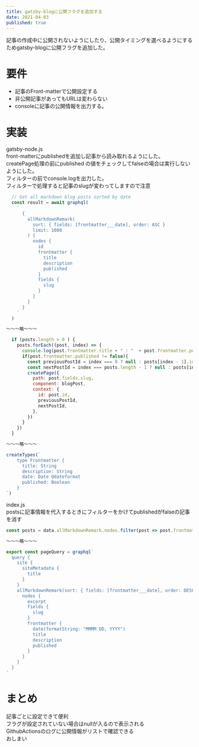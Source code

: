 ```yaml
---
title: gatsby-blogに公開フラグを追加する
date: 2021-04-03
published: true
---
```


記事の作成中に公開されないようにしたり、公開タイミングを選べるようにするためgatsby-blogに公開フラグを追加した。

# 要件

- 記事のFront-matterで公開設定する
- 非公開記事があってもURLは変わらない
- consoleに記事の公開情報を出力する。

# 実装

gatsby-node.js  
front-matterにpublishedを追加し記事から読み取れるようにした。  
createPage処理の前にpublished の値をチェックしてfalseの場合は実行しないようにした。  
フィルターの前でconsole.logを出力した。  
フィルターで処理すると記事のslugが変わってしますので注意  
```js
  // Get all markdown blog posts sorted by date
  const result = await graphql(
    `
      {
        allMarkdownRemark(
          sort: { fields: [frontmatter___date], order: ASC }
          limit: 1000
        ) {
          nodes {
            id
            frontmatter {
              title
              description
              published
            }
            fields {
              slug
            }
          }
        }
      }
    `
  )

〜〜〜略〜〜〜

  if (posts.length > 0 ) {
    posts.forEach((post, index) => {
      console.log(post.frontmatter.title + " : "  + post.frontmatter.published) 
      if(post.frontmatter.published != false){
        const previousPostId = index === 0 ? null : posts[index - 1].id
        const nextPostId = index === posts.length - 1 ? null : posts[index + 1].id
        createPage({
          path: post.fields.slug,
          component: blogPost,
          context: {
            id: post.id,
            previousPostId,
            nextPostId,
          },
        })
      }
    })
  }

〜〜〜略〜〜〜

createTypes(`
    type Frontmatter {
      title: String
      description: String
      date: Date @dateformat
      published: Boolean
    }
`)
```
index.js  
postsに記事情報を代入するときにフィルターをかけてpublishedがfalseの記事を消す
```js
const posts = data.allMarkdownRemark.nodes.filter(post => post.frontmatter.published != false)

〜〜〜略〜〜〜

export const pageQuery = graphql`
  query {
    site {
      siteMetadata {
        title
      }
    }
    allMarkdownRemark(sort: { fields: [frontmatter___date], order: DESC }) {
      nodes {
        excerpt
        fields {
          slug
        }
        frontmatter {
          date(formatString: "MMMM DD, YYYY")
          title
          description
          published
        }
      }
    }
  }
`
```
# まとめ
記事ごとに設定できて便利  
フラグが設定されていない場合はnullが入るので表示される  
GithubActionsのログに公開情報がリストで確認できる  
おしまい